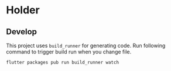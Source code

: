 # Holder

## Develop

This project uses `build_runner` for generating code. Run following command to trigger build run
when you change file.

```
flutter packages pub run build_runner watch
```

